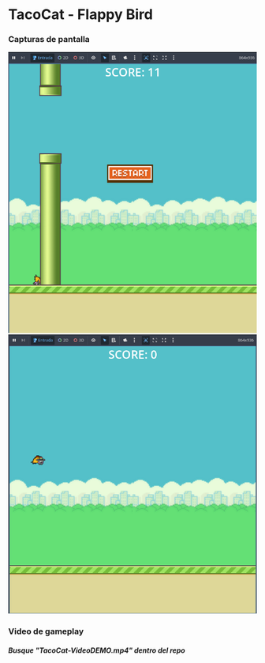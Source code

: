 # TacoCat - Flappy Bird
### Capturas de pantalla
![Gameplay](TacoCat1.png)
![Gameplay](TacoCat2.png)

### Video de gameplay 
##### Busque "TacoCat-VideoDEMO.mp4" dentro del repo
